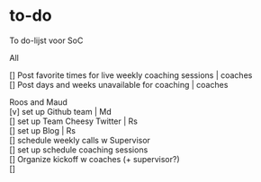 # to-do
To do-lijst voor SoC

All  


[] Post favorite times for live weekly coaching sessions | coaches   
[] Post days and weeks unavailable for coaching | coaches


Roos and Maud  
[v] set up Github team | Md  
[] set up Team Cheesy Twitter | Rs  
[] set up Blog | Rs  
[] schedule weekly calls w Supervisor  
[] set up schedule coaching sessions  
[] Organize kickoff w coaches (+ supervisor?)  
[] 


